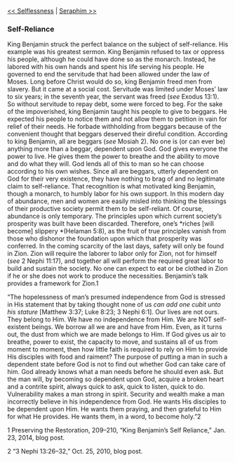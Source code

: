 [<< Selflessness](Selflessness)  |  [Seraphim >>](Seraphim)

### Self-Reliance
King Benjamin struck the perfect balance on the subject of self-reliance. His example was his greatest sermon. King Benjamin refused to tax or oppress his people, although he could have done so as the monarch. Instead, he labored with his own hands and spent his life serving his people. He governed to end the servitude that had been allowed under the law of Moses. Long before Christ would do so, king Benjamin freed men from slavery. But it came at a social cost. Servitude was limited under Moses’ law to six years; in the seventh year, the servant was freed (*see* Exodus 13:1). So without servitude to repay debt, some were forced to beg. For the sake of the impoverished, king Benjamin taught his people to give to beggars. He expected his people to notice them and not allow them to petition in vain for relief of their needs. He forbade withholding from beggars because of the convenient thought that beggars deserved their direful condition. According to king Benjamin, all are beggars (*see* Mosiah 2). No one is (or can ever be) anything more than a beggar, dependent upon God. God gives everyone the power to live. He gives them the power to breathe and the ability to move and do what they will. God lends all of this to man so he can choose according to his own wishes. Since all are beggars, utterly dependent on God for their very existence, they have nothing to brag of and no legitimate claim to self-reliance. That recognition is what motivated king Benjamin, though a monarch, to humbly labor for his own support. In this modern day of abundance, men and women are easily misled into thinking the blessings of their productive society permit them to be self-reliant. Of course, abundance is only temporary. The principles upon which current society’s prosperity was built have been discarded. Therefore, one’s *riches [will become] slippery *(Helaman 5:8), as the fruit of true principles vanish from those who dishonor the foundation upon which that prosperity was conferred. In the coming scarcity of the last days, safety will only be found in Zion. Zion will require the laborer to labor only for Zion, not for himself (*see* 2 Nephi 11:17), and together all will perform the required great labor to build and sustain the society. No one can expect to eat or be clothed in Zion if he or she does not work to produce the necessities. Benjamin’s talk provides a framework for Zion.1

“The hopelessness of man’s presumed independence from God is stressed in His statement that by taking thought none of us *can add one cubit unto his stature* [Matthew 3:37; Luke 8:23; 3 Nephi 6:1]. Our lives are not ours. They belong to Him. We have no independence from Him. We are NOT self-existent beings. We borrow all we are and have from Him. Even, as it turns out, the dust from which we are made belongs to Him. If God gives us air to breathe, power to exist, the capacity to move, and sustains all of us from moment to moment, then how little faith is required to rely on Him to provide His disciples with food and raiment? The purpose of putting a man in such a dependent state before God is not to find out whether God can take care of him. God already knows what a man needs before he should even ask. But the man will, by becoming so dependent upon God, acquire a broken heart and a contrite spirit, always quick to ask, quick to listen, quick to do. Vulnerability makes a man strong in spirit. Security and wealth make a man incorrectly believe in his independence from God. He wants His disciples to be dependent upon Him. He wants them praying, and then grateful to Him for what He provides. He wants them, in a word, to become holy.”2



1 Preserving the Restoration, 209–210, “King Benjamin’s Self Reliance,” Jan. 23, 2014, blog post.


2 “3 Nephi 13:26–32,” Oct. 25, 2010, blog post.